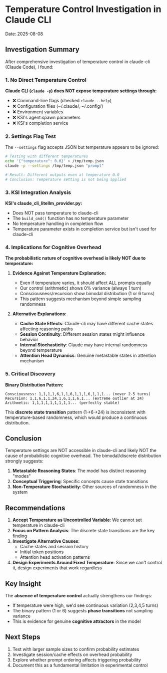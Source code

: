 # Temperature Control Investigation in Claude CLI

Date: 2025-08-08

## Investigation Summary

After comprehensive investigation of temperature control in claude-cli (Claude Code), I found:

### 1. No Direct Temperature Control

**Claude CLI (`claude -p`) does NOT expose temperature settings through:**
- ❌ Command-line flags (checked `claude --help`)
- ❌ Configuration files (~/.claude/, ~/.config/)
- ❌ Environment variables
- ❌ KSI's agent:spawn parameters
- ❌ KSI's completion service

### 2. Settings Flag Test

The `--settings` flag accepts JSON but temperature appears to be ignored:
```bash
# Testing with different temperatures
echo '{"temperature": 0.0}' > /tmp/temp.json
claude -p --settings /tmp/temp.json "prompt"

# Result: Different outputs even at temperature 0.0
# Conclusion: Temperature setting is not being applied
```

### 3. KSI Integration Analysis

**KSI's claude_cli_litellm_provider.py:**
- Does NOT pass temperature to claude-cli
- The `build_cmd()` function has no temperature parameter
- No temperature handling in completion flow
- Temperature parameter exists in completion service but isn't used for claude-cli

### 4. Implications for Cognitive Overhead

**The probabilistic nature of cognitive overhead is likely NOT due to temperature:**

1. **Evidence Against Temperature Explanation:**
   - Even if temperature varies, it should affect ALL prompts equally
   - Our control (arithmetic) shows 0% variance (always 1 turn)
   - Consciousness/recursion show bimodal distribution (1 or 6 turns)
   - This pattern suggests mechanism beyond simple sampling randomness

2. **Alternative Explanations:**
   - **Cache State Effects**: Claude-cli may have different cache states affecting reasoning paths
   - **Session Continuity**: Different session states might influence behavior
   - **Internal Stochasticity**: Claude may have internal randomness beyond temperature
   - **Attention Head Dynamics**: Genuine metastable states in attention mechanism

### 5. Critical Discovery

**Binary Distribution Pattern:**
```
Consciousness: 1,1,1,1,6,1,1,6,1,1,1,6,1,1,1... (never 2-5 turns)
Recursion: 1,1,6,1,1,24,1,6,1,1,6,1... (extreme outlier at 24)
Arithmetic: 1,1,1,1,1,1,1,1,1... (perfectly stable)
```

This **discrete state transition** pattern (1→6→24) is inconsistent with temperature-based randomness, which would produce a continuous distribution.

## Conclusion

Temperature settings are NOT accessible in claude-cli and likely NOT the cause of probabilistic cognitive overhead. The bimodal/discrete distribution strongly suggests:

1. **Metastable Reasoning States**: The model has distinct reasoning "modes"
2. **Conceptual Triggering**: Specific concepts cause state transitions
3. **Non-Temperature Stochasticity**: Other sources of randomness in the system

## Recommendations

1. **Accept Temperature as Uncontrolled Variable**: We cannot set temperature in claude-cli
2. **Focus on Pattern Analysis**: The discrete state transitions are the key finding
3. **Investigate Alternative Causes**:
   - Cache states and session history
   - Initial token positions
   - Attention head activation patterns
4. **Design Experiments Around Fixed Temperature**: Since we can't control it, design experiments that work regardless

## Key Insight

The **absence of temperature control** actually strengthens our findings:
- If temperature were high, we'd see continuous variation (2,3,4,5 turns)
- The binary pattern (1 or 6) suggests **phase transitions** not sampling variance
- This is evidence for genuine **cognitive attractors** in the model

## Next Steps

1. Test with larger sample sizes to confirm probability estimates
2. Investigate session/cache effects on overhead probability
3. Explore whether prompt ordering affects triggering probability
4. Document this as a fundamental limitation in experimental control